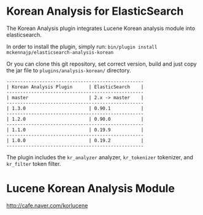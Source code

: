 Korean Analysis for ElasticSearch
==================================

The Korean Analysis plugin integrates Lucene Korean analysis module into elasticsearch.

In order to install the plugin, simply run: `bin/plugin install mckennajp/elasticsearch-analysis-korean`


Or you can clone this git repository, set correct version, build and just copy the jar file to `plugins/analysis-korean/` directory.

    --------------------------------------------------
    | Korean Analysis Plugin      | ElasticSearch    |
    --------------------------------------------------
    | master                      | 2.x -> master    |
    --------------------------------------------------
    | 1.3.0                       | 0.90.1           |
    --------------------------------------------------
    | 1.2.0                       | 0.90.0           |
    --------------------------------------------------
    | 1.1.0                       | 0.19.9           |
    --------------------------------------------------
    | 1.0.0                       | 0.19.2           |
    --------------------------------------------------

The plugin includes the `kr_analyzer` analyzer, `kr_tokenizer` tokenizer, and `kr_filter` token filter.


Lucene Korean Analysis Module
==============================

http://cafe.naver.com/korlucene
